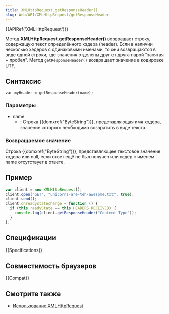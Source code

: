 ```yaml
---
title: XMLHttpRequest.getResponseHeader()
slug: Web/API/XMLHttpRequest/getResponseHeader
---
```


{{APIRef('XMLHttpRequest')}}

Метод **XMLHttpRequest.getResponseHeader()** возвращает строку, содержащую текст определённого хэдера (header). Если в наличии несколько хэдеров с одинаковыми именами, то они возвращаются в виде одной строки, где значения отделены друг от друга парой "запятая + пробел". Метод `getResponseHeader()` возвращает значение в кодировке UTF.

## Синтаксис

```
var myHeader = getResponseHeader(name);
```

### Параметры

- name
  - : Строка {{domxref("ByteString")}}, представляющая имя хэдера, значение которого необходимо возвратить в виде текста.

### Возвращаемое значение

Строка {{domxref("ByteString")}}, представляющее текстовое значение хэдера или null, если ответ ещё не был получен или хэдер с именем name отсутствует в ответе.

## Пример

```js
var client = new XMLHttpRequest();
client.open("GET", "unicorns-are-teh-awesome.txt", true);
client.send();
client.onreadystatechange = function () {
  if (this.readyState == this.HEADERS_RECEIVED) {
    console.log(client.getResponseHeader("Content-Type"));
  }
};
```

## Спецификации

{{Specifications}}

## Совместимость браузеров

{{Compat}}

## Смотрите также

- [Использование XMLHttpRequest](/ru/docs/Web/API/XMLHttpRequest/Using_XMLHttpRequest)

